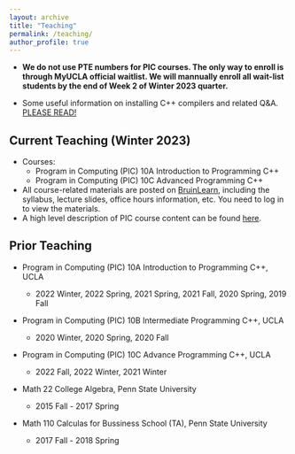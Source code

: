 ```yaml
---
layout: archive
title: "Teaching"
permalink: /teaching/
author_profile: true
---
```

* <b> We do not use PTE numbers for PIC courses. The only way to enroll is through MyUCLA official waitlist. We will mannually enroll all wait-list students by the end of Week 2 of Winter 2023 quarter. </b>

* Some useful information on installing C++ compilers and related Q&A. [PLEASE READ!](../_teaching/compilers.md)

Current Teaching (Winter 2023)
---
* Courses:
  * Program in Computing (PIC) 10A Introduction to Programming C++
  * Program in Computing (PIC) 10C Advanced Programming C++
* All course-related materials are posted on [BruinLearn](http://bruinlearn.ucla.edu), including the syllabus, lecture slides, office hours information, etc. You need to log in to view the materials.
* A high level description of PIC course content can be found [here](https://ww3.math.ucla.edu/courses/). 


<!-- Program in Computing (PIC) 10A Introduction to Programming C++
* Time MWF 10-10:50am
* Location Mathematical Sciences 5200

We are going to have a fully in-person quarter. Most of class activities, including both the midterm and final exams, will take place in-person. 
* The tentative schedule of this quarter can be found [here](../files/schedule_10a_2022spring.pdf). 
* The syllabus can be found [here](../files/syllabus_10a_2022spring.pdf). 
* <u> 
-->

Prior Teaching
---
* Program in Computing (PIC) 10A Introduction to Programming C++, UCLA
  * 2022 Winter, 2022 Spring, 2021 Spring, 2021 Fall, 2020 Spring, 2019 Fall
  
* Program in Computing (PIC) 10B Intermediate Programming C++, UCLA
  * 2020 Winter, 2020 Spring, 2020 Fall

* Program in Computing (PIC) 10C Advance Programming C++, UCLA
  * 2022 Fall, 2022 Winter, 2021 Winter

* Math 22 College Algebra, Penn State University
  * 2015 Fall - 2017 Spring

* Math 110 Calculas for Bussiness School (TA), Penn State University
  * 2017 Fall - 2018 Spring
